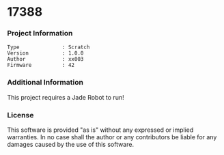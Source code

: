 17388
================



### Project Information
```
Type              : Scratch
Version           : 1.0.0
Author            : xx003
Firmware          : 42
```

### Additional Information
This project requires a Jade Robot to run!

### License
This software is provided "as is" without any expressed or implied warranties.  In no case shall the author or any contributors be liable for any damages caused by the use of this software.

